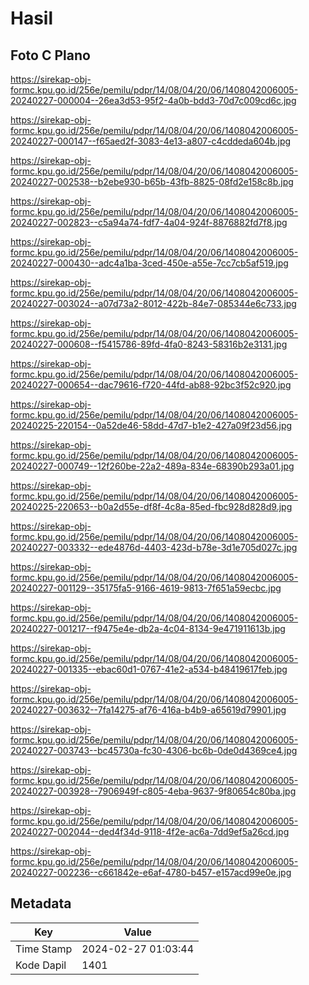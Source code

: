# Hasil

## Foto C Plano

https://sirekap-obj-formc.kpu.go.id/256e/pemilu/pdpr/14/08/04/20/06/1408042006005-20240227-000004--26ea3d53-95f2-4a0b-bdd3-70d7c009cd6c.jpg

https://sirekap-obj-formc.kpu.go.id/256e/pemilu/pdpr/14/08/04/20/06/1408042006005-20240227-000147--f65aed2f-3083-4e13-a807-c4cddeda604b.jpg

https://sirekap-obj-formc.kpu.go.id/256e/pemilu/pdpr/14/08/04/20/06/1408042006005-20240227-002538--b2ebe930-b65b-43fb-8825-08fd2e158c8b.jpg

https://sirekap-obj-formc.kpu.go.id/256e/pemilu/pdpr/14/08/04/20/06/1408042006005-20240227-002823--c5a94a74-fdf7-4a04-924f-8876882fd7f8.jpg

https://sirekap-obj-formc.kpu.go.id/256e/pemilu/pdpr/14/08/04/20/06/1408042006005-20240227-000430--adc4a1ba-3ced-450e-a55e-7cc7cb5af519.jpg

https://sirekap-obj-formc.kpu.go.id/256e/pemilu/pdpr/14/08/04/20/06/1408042006005-20240227-003024--a07d73a2-8012-422b-84e7-085344e6c733.jpg

https://sirekap-obj-formc.kpu.go.id/256e/pemilu/pdpr/14/08/04/20/06/1408042006005-20240227-000608--f5415786-89fd-4fa0-8243-58316b2e3131.jpg

https://sirekap-obj-formc.kpu.go.id/256e/pemilu/pdpr/14/08/04/20/06/1408042006005-20240227-000654--dac79616-f720-44fd-ab88-92bc3f52c920.jpg

https://sirekap-obj-formc.kpu.go.id/256e/pemilu/pdpr/14/08/04/20/06/1408042006005-20240225-220154--0a52de46-58dd-47d7-b1e2-427a09f23d56.jpg

https://sirekap-obj-formc.kpu.go.id/256e/pemilu/pdpr/14/08/04/20/06/1408042006005-20240227-000749--12f260be-22a2-489a-834e-68390b293a01.jpg

https://sirekap-obj-formc.kpu.go.id/256e/pemilu/pdpr/14/08/04/20/06/1408042006005-20240225-220653--b0a2d55e-df8f-4c8a-85ed-fbc928d828d9.jpg

https://sirekap-obj-formc.kpu.go.id/256e/pemilu/pdpr/14/08/04/20/06/1408042006005-20240227-003332--ede4876d-4403-423d-b78e-3d1e705d027c.jpg

https://sirekap-obj-formc.kpu.go.id/256e/pemilu/pdpr/14/08/04/20/06/1408042006005-20240227-001129--35175fa5-9166-4619-9813-7f651a59ecbc.jpg

https://sirekap-obj-formc.kpu.go.id/256e/pemilu/pdpr/14/08/04/20/06/1408042006005-20240227-001217--f9475e4e-db2a-4c04-8134-9e471911613b.jpg

https://sirekap-obj-formc.kpu.go.id/256e/pemilu/pdpr/14/08/04/20/06/1408042006005-20240227-001335--ebac60d1-0767-41e2-a534-b48419617feb.jpg

https://sirekap-obj-formc.kpu.go.id/256e/pemilu/pdpr/14/08/04/20/06/1408042006005-20240227-003632--7fa14275-af76-416a-b4b9-a65619d79901.jpg

https://sirekap-obj-formc.kpu.go.id/256e/pemilu/pdpr/14/08/04/20/06/1408042006005-20240227-003743--bc45730a-fc30-4306-bc6b-0de0d4369ce4.jpg

https://sirekap-obj-formc.kpu.go.id/256e/pemilu/pdpr/14/08/04/20/06/1408042006005-20240227-003928--7906949f-c805-4eba-9637-9f80654c80ba.jpg

https://sirekap-obj-formc.kpu.go.id/256e/pemilu/pdpr/14/08/04/20/06/1408042006005-20240227-002044--ded4f34d-9118-4f2e-ac6a-7dd9ef5a26cd.jpg

https://sirekap-obj-formc.kpu.go.id/256e/pemilu/pdpr/14/08/04/20/06/1408042006005-20240227-002236--c661842e-e6af-4780-b457-e157acd99e0e.jpg


## Metadata

| Key        | Value               |
| ---------- | ------------------- |
| Time Stamp | 2024-02-27 01:03:44 |
| Kode Dapil | 1401                |



